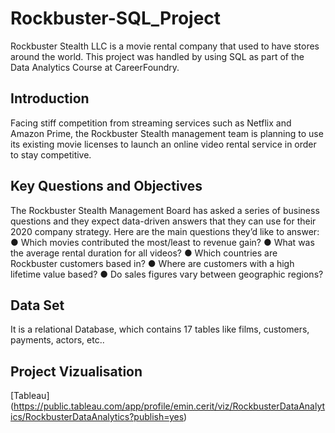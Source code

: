 # Rockbuster-SQL_Project
Rockbuster Stealth LLC is a movie rental company that used to have stores around the world. 
This project was handled by using SQL as part of the Data Analytics Course at CareerFoundry.

## Introduction

Facing stiff competition from streaming services such as Netflix and Amazon Prime,
the Rockbuster Stealth management team is planning to use its existing movie licenses to
launch an online video rental service in order to stay competitive.

## Key Questions and Objectives

The Rockbuster Stealth Management Board has asked a series of business questions and
they expect data-driven answers that they can use for their 2020 company strategy. Here are
the main questions they’d like to answer:
● Which movies contributed the most/least to revenue gain?
● What was the average rental duration for all videos?
● Which countries are Rockbuster customers based in?
● Where are customers with a high lifetime value based?
● Do sales figures vary between geographic regions?

## Data Set

It is a relational Database, which contains 17 tables like films, customers, payments, actors, etc..

## Project Vizualisation

[Tableau] (https://public.tableau.com/app/profile/emin.cerit/viz/RockbusterDataAnalytics/RockbusterDataAnalytics?publish=yes)


